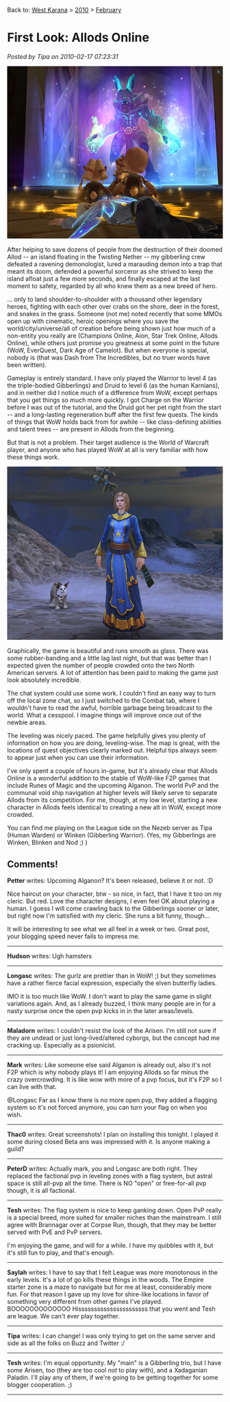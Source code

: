 Back to: [West Karana](/posts/westkarana.md) > [2010](/posts/2010/westkarana.md) > [February](./westkarana.md)
# First Look: Allods Online

*Posted by Tipa on 2010-02-17 07:23:31*

![](../../../uploads/2010/02/AOgame-2010-02-16-19-33-38-62.jpg "Gibberlings meet the Ultimate Lord of Darkness.")

After helping to save dozens of people from the destruction of their doomed Allod -- an island floating in the Twisting Nether -- my gibberling crew defeated a ravening demonologist, lured a marauding demon into a trap that meant its doom, defended a powerful sorceror as she strived to keep the island afloat just a few more seconds, and finally escaped at the last moment to safety, regarded by all who knew them as a new breed of hero.

... only to land shoulder-to-shoulder with a thousand other legendary heroes, fighting with each other over crabs on the shore, deer in the forest, and snakes in the grass. Someone (not me) noted recently that some MMOs open up with cinematic, heroic openings where you save the world/city/universe/all of creation before being shown just how much of a non-entity you really are (Champions Online, Aion, Star Trek Online, Allods Online), while others just promise you greatness at some point in the future (WoW, EverQuest, Dark Age of Camelot). But when everyone is special, nobody is (that was Dash from The Incredibles, but no truer words have been written).

Gameplay is entirely standard. I have only played the Warrior to level 4 (as the triple-bodied Gibberlings) and Druid to level 6 (as the human Karnians), and in neither did I notice much of a difference from WoW, except perhaps that you get things so much more quickly. I got Charge on the Warrior before I was out of the tutorial, and the Druid got her pet right from the start -- and a long-lasting regeneration buff after the first few quests. The kinds of things that WoW holds back from for awhile -- like class-defining abilities and talent trees -- are present in Allods from the beginning.

But that is not a problem. Their target audience is the World of Warcraft player, and anyone who has played WoW at all is very familiar with how these things work.

![](../../../uploads/2010/02/AOgame-2010-02-17-06-41-52-13.jpg "Druid + Pet")

Graphically, the game is beautiful and runs smooth as glass. There was some rubber-banding and a little lag last night, but that was better than I expected given the number of people crowded onto the two North American servers. A lot of attention has been paid to making the game just look absolutely incredible.

The chat system could use some work. I couldn't find an easy way to turn off the local zone chat, so I just switched to the Combat tab, where I wouldn't have to read the awful, horrible garbage being broadcast to the world. What a cesspool. I imagine things will improve once out of the newbie areas.

The leveling was nicely paced. The game helpfully gives you plenty of information on how you are doing, leveling-wise. The map is great, with the locations of quest objectives clearly marked out. Helpful tips always seem to appear just when you can use their information.

I've only spent a couple of hours in-game, but it's already clear that Allods Online is a wonderful addition to the stable of WoW-like F2P games that include Runes of Magic and the upcoming Alganon. The world PvP and the communal void ship navigation at higher levels will likely serve to separate Allods from its competition. For me, though, at my low level, starting a new character in Allods feels identical to creating a new alt in WoW, except more crowded.

You can find me playing on the League side on the Nezeb server as Tipa (Human Warden) or Winken (Gibberling Warrior). (Yes, my Gibberlings are Winken, Blinken and Nod ;) )

## Comments!

**Petter** writes: Upcoming Alganon? It's been released, believe it or not. :D

Nice haircut on your character, btw - so nice, in fact, that I have it too on my cleric. But red. Love the character designs, I even feel OK about playing a human. I guess I will come crawling back to the Gibberlings sooner or later, but right now I'm satisfied with my cleric. She runs a bit funny, though...

It will be interesting to see what we all feel in a week or two. Great post, your blogging speed never fails to impress me.

---

**Hudson** writes: Ugh hamsters

---

**Longasc** writes: The gurlz are prettier than in WoW! ;) but they sometimes have a rather fierce facial expression, especially the elven butterfly ladies.

IMO it is too much like WoW. I don't want to play the same game in slight variations again. And, as I already buzzed, I think many people are in for a nasty surprise once the open pvp kicks in in the later areas/levels.

---

**Maladorn** writes: I couldn't resist the look of the Arisen. I'm still not sure if they are undead or just long-lived/altered cyborgs, but the concept had me cracking up. Especially as a psionicist.

---

**Mark** writes: Like someone else said Alganon is already out, also it's not F2P which is why nobody plays it! I am enjoying Allods so far minus the crazy overcrowding. It is like wow with more of a pvp focus, but it's F2P so I can live with that.

@Longasc Far as I know there is no more open pvp, they added a flagging system so it's not forced anymore, you can turn your flag on when you wish.

---

**Thac0** writes: Great screenshots! I plan on installing this tonight. I played it some during closed Beta ans was impressed with it. Is anyone making a guild?

---

**PeterD** writes: Actually mark, you and Longasc are both right. They replaced the factional pvp in leveling zones with a flag system, but astral space is still all-pvp all the time. There is NO "open" or free-for-all pvp though, it is all factional.

---

**Tesh** writes: The flag system is nice to keep ganking down. Open PvP really is a special breed, more suited for smaller niches than the mainstream. I still agree with Brannagar over at Corpse Run, though, that they may be better served with PvE and PvP servers.

I'm enjoying the game, and will for a while. I have my quibbles with it, but it's still fun to play, and that's enough.

---

**Saylah** writes: I have to say that I felt League was more monotonous in the early levels. It's a lot of go kills these things in the woods. The Empire starter zone is a maze to navigate but for me at least, considerably more fun. For that reason I gave up my love for shire-like locations in favor of something very different from other games I've played. BOOOOOOOOOOOOO Hissssssssssssssssssssss that you went and Tesh are league. We can't ever play together.

---

**Tipa** writes: I can change! I was only trying to get on the same server and side as all the folks on Buzz and Twitter :/

---

**Tesh** writes: I'm equal opportunity. My "main" is a Gibberling trio, but I have some Arisen, too (they are too cool *not* to play with), and a Xadaganian Paladin. I'll play any of them, if we're going to be getting together for some blogger cooperation. ;)

---

